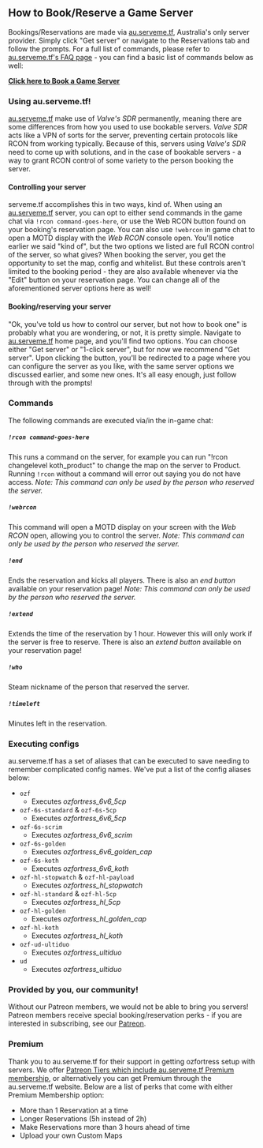 ## How to Book/Reserve a Game Server

Bookings/Reservations are made via [au.serveme.tf](https://au.serveme.tf/), Australia's only server provider. Simply click "Get server" or navigate to the Reservations tab and follow the prompts. For a full list of commands, please refer to [au.serveme.tf's FAQ page](https://au.serveme.tf/faq) - you can find a basic list of commands below as well:

[**Click here to Book a Game Server**](https://au.serveme.tf/)

### **Using au.serveme.tf!**
[au.serveme.tf](https://au.serveme.tf) make use of *Valve's SDR* permanently, meaning there are some differences from how you used to use bookable servers. *Valve SDR* acts like a VPN of sorts for the server, preventing certain protocols like RCON from working typically. Because of this, servers using *Valve's SDR* need to come up with solutions, and in the case of bookable servers - a way to grant RCON control of some variety to the person booking the server. 

#### **Controlling your server**
serveme.tf accomplishes this in two ways, kind of. When using an [au.serveme.tf](https://au.serveme.tf) server, you can opt to either send commands in the game chat via `!rcon command-goes-here`, or use the Web RCON button found on your booking's reservation page. You can also use `!webrcon` in game chat to open a MOTD display with the *Web RCON* console open. You'll notice earlier we said "kind of", but the two options we listed are full RCON control of the server, so what gives? When booking the server, you get the opportunity to set the map, config and whitelist. But these controls aren't limited to the booking period - they are also available whenever via the "Edit" button on your reservation page. You can change all of the aforementioned server options here as well!

#### **Booking/reserving your server**
"Ok, you've told us how to control our server, but not how to book one" is probably what you are wondering, or not, it is pretty simple. Navigate to [au.serveme.tf](https://au.serveme.tf) home page, and you'll find two options. You can choose either "Get server" or "1-click server", but for now we recommend "Get server". Upon clicking the button, you'll be redirected to a page where you can configure the server as you like, with the same server options we discussed earlier, and some new ones. It's all easy enough, just follow through with the prompts!

### Commands
The following commands are executed via/in the in-game chat:

##### `!rcon command-goes-here`
This runs a command on the server, for example you can run "!rcon changelevel koth_product" to change the map on the server to Product. Running `!rcon` without a command will error out saying you do not have access.
*Note: This command can only be used by the person who reserved the server.*

##### `!webrcon`
This command will open a MOTD display on your screen with the *Web RCON* open, allowing you to control the server.
*Note: This command can only be used by the person who reserved the server.*

##### `!end`
Ends the reservation and kicks all players. There is also an *end button* available on your reservation page!
*Note: This command can only be used by the person who reserved the server.*

##### `!extend`
Extends the time of the reservation by 1 hour. However this will only work if the server is free to reserve. There is also an *extend button* available on your reservation page!

##### `!who`
Steam nickname of the person that reserved the server.

##### `!timeleft`
Minutes left in the reservation.

### Executing configs
au.serveme.tf has a set of aliases that can be executed to save needing to remember complicated config names. We've put a list of the config aliases below:
+ `ozf`
  + Executes *ozfortress_6v6_5cp*
+ `ozf-6s-standard` & `ozf-6s-5cp`
  + Executes *ozfortress_6v6_5cp*
+ `ozf-6s-scrim`
  + Executes *ozfortress_6v6_scrim*
+ `ozf-6s-golden`
  + Executes *ozfortress_6v6_golden_cap*
+ `ozf-6s-koth`
  + Executes *ozfortress_6v6_koth*
+ `ozf-hl-stopwatch` & `ozf-hl-payload`
  + Executes *ozfortress_hl_stopwatch*
+ `ozf-hl-standard` & `ozf-hl-5cp`
  + Executes *ozfortress_hl_5cp*
+ `ozf-hl-golden`
  + Executes *ozfortress_hl_golden_cap*
+ `ozf-hl-koth`
  + Executes *ozfortress_hl_koth*
+ `ozf-ud-ultiduo`
  + Executes *ozfortress_ultiduo*
+ `ud`
  + Executes *ozfortress_ultiduo*

### Provided by you, our community!
Without our Patreon members, we would not be able to bring you servers! Patreon members receive special booking/reservation perks - if you are interested in subscribing, see our [Patreon](https://patreon.com/ozfortress).

### Premium
Thank you to au.serveme.tf for their support in getting ozfortress setup with servers. We offer [Patreon Tiers which include au.serveme.tf Premium membership](https://patreon.com/ozfortress), or alternatively you can get Premium through the au.serveme.tf website. Below are a list of perks that come with either Premium Membership option:
* More than 1 Reservation at a time
* Longer Reservations (5h instead of 2h)
* Make Reservations more than 3 hours ahead of time
* Upload your own Custom Maps